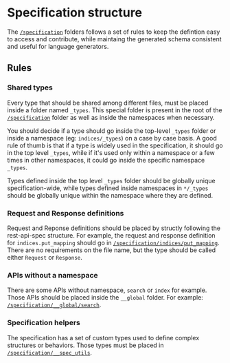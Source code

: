 # Specification structure

The [`/specification`](../specification) folders follows a set of rules to
keep the defintion easy to access and contribute, while maintaing
the generated schema consistent and useful for language generators.

## Rules

### Shared types

Every type that should be shared among different files, must be placed
inside a folder named `_types`. This special folder is present in the
root of the [`/specification`](../specification) folder as well
as inside the namespaces when necessary.

You should decide if a type should go inside the top-level `_types`
folder or inside a namespace (eg: `indices/_types`) on a case by case basis.
A good rule of thumb is that if a type is widely used in the specification,
it should go in the top level `_types`, while if it's used only within
a namespace or a few times in other namespaces, it could go inside the
specific namespace `_types`.

Types defined inside the top level `_types` folder should be globally
unique specification-wide, while types defined inside namespaces in `*/_types`
should be globally unique within the namespace where they are defined.

### Request and Response definitions

Request and Reponse definitions should be placed by structly following
the rest-api-spec structure.
For example, the request and response definition for `indices.put_mapping`
should go in [`/specification/indices/put_mapping`](../specification/indices/put_mapping).
There are no requirements on the file name, but the type should be
called either `Request` or `Response`.

### APIs without a namespace

There are some APIs without namespace, `search` or `index` for example.
Those APIs should be placed inside the `__global` folder.
For example: [`/specification/__global/search`](../specification/__global/search).

### Specification helpers

The specification has a set of custom types used to define complex structures
or behaviors. Those types must be placed in [`/specification/__spec_utils`](../specification/__spec_utils).